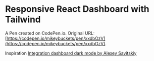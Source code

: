 # Responsive React Dashboard with Tailwind

A Pen created on CodePen.io. Original URL: [https://codepen.io/mikeybuckets/pen/xxdbOzV](https://codepen.io/mikeybuckets/pen/xxdbOzV).

Inspiration [Integration dashboard dark mode by  Alexey Savitskiy](https://dribbble.com/shots/14710948-Integration-dashboard-dark-mode)
